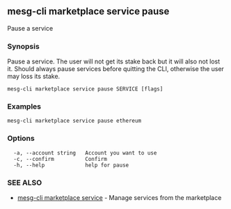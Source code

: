 ## mesg-cli marketplace service pause

Pause a service

### Synopsis

Pause a service. The user will not get its stake back but it will also not lost it. Should always pause services before quitting the CLI, otherwise the user may loss its stake.

```
mesg-cli marketplace service pause SERVICE [flags]
```

### Examples

```
mesg-cli marketplace service pause ethereum
```

### Options

```
  -a, --account string   Account you want to use
  -c, --confirm          Confirm
  -h, --help             help for pause
```

### SEE ALSO

* [mesg-cli marketplace service](mesg-cli_marketplace_service.md)	 - Manage services from the marketplace

